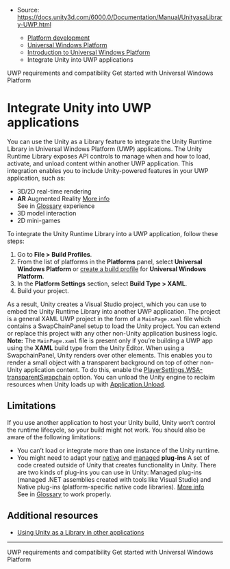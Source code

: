 * Source: https://docs.unity3d.com/6000.0/Documentation/Manual/UnityasaLibrary-UWP.html

  * [Platform development ](https://docs.unity3d.com/6000.0/Documentation/Manual/PlatformSpecific.html)
  * [Universal Windows Platform](https://docs.unity3d.com/6000.0/Documentation/Manual/WindowsStore.html)
  * [Introduction to Universal Windows Platform](https://docs.unity3d.com/6000.0/Documentation/Manual/uwp-introducing.html)
  * Integrate Unity into UWP applications


[](https://docs.unity3d.com/6000.0/Documentation/Manual/uwp-requirements-and-compatibility.html)
UWP requirements and compatibility
[](https://docs.unity3d.com/6000.0/Documentation/Manual/uwp-getting-started.html)
Get started with Universal Windows Platform
# Integrate Unity into UWP applications
You can use the Unity as a Library feature to integrate the Unity Runtime Library in Universal Windows Platform (UWP) applications. The Unity Runtime Library exposes API controls to manage when and how to load, activate, and unload content within another UWP application.
This integration enables you to include Unity-powered features in your UWP application, such as: 
  * 3D/2D real-time rendering
  * **AR** Augmented Reality [More info](https://docs.unity3d.com/6000.0/Documentation/Manual/AROverview.html)  
See in [Glossary](https://docs.unity3d.com/6000.0/Documentation/Manual/Glossary.html#AR) experience
  * 3D model interaction
  * 2D mini-games


To integrate the Unity Runtime Library into a UWP application, follow these steps:
  1. Go to **File > Build Profiles**.
  2. From the list of platforms in the **Platforms** panel, select **Universal Windows Platform** or [create a build profile](https://docs.unity3d.com/6000.0/Documentation/Manual/create-build-profile.html) for **Universal Windows Platform**.
  3. In the **Platform Settings** section, select **Build Type > XAML**.
  4. Build your project.


As a result, Unity creates a Visual Studio project, which you can use to embed the Unity Runtime Library into another UWP application. The project is a general XAML UWP project in the form of a `MainPage.xaml` file which contains a SwapChainPanel setup to load the Unity project. You can extend or replace this project with any other non-Unity application business logic.
**Note:** The `MainPage.xaml` file is present only if you’re building a UWP app using the **XAML** build type from the Unity Editor.
When using a SwapchainPanel, Unity renders over other elements. This enables you to render a small object with a transparent background on top of other non-Unity application content. To do this, enable the [PlayerSettings.WSA-transparentSwapchain](https://docs.unity3d.com/6000.0/Documentation/ScriptReference/PlayerSettings.WSA-transparentSwapchain.html) option. You can unload the Unity engine to reclaim resources when Unity loads up with [Application.Unload](https://docs.unity3d.com/6000.0/Documentation/ScriptReference/Application.Unload.html).
## Limitations
If you use another application to host your Unity build, Unity won’t control the runtime lifecycle, so your build might not work. You should also be aware of the following limitations:
  * You can’t load or integrate more than one instance of the Unity runtime.
  * You might need to adapt your [native](https://docs.unity3d.com/6000.0/Documentation/Manual/plug-ins-native.html) and [managed](https://docs.unity3d.com/6000.0/Documentation/Manual/plug-ins-managed.html) **plug-ins** A set of code created outside of Unity that creates functionality in Unity. There are two kinds of plug-ins you can use in Unity: Managed plug-ins (managed .NET assemblies created with tools like Visual Studio) and Native plug-ins (platform-specific native code libraries). [More info](https://docs.unity3d.com/6000.0/Documentation/Manual/plug-ins.html)  
See in [Glossary](https://docs.unity3d.com/6000.0/Documentation/Manual/Glossary.html#Plug-in) to work properly.


## Additional resources
  * [Using Unity as a Library in other applications](https://docs.unity3d.com/6000.0/Documentation/Manual/UnityasaLibrary.html)


* * *
[](https://docs.unity3d.com/6000.0/Documentation/Manual/uwp-requirements-and-compatibility.html)
UWP requirements and compatibility
[](https://docs.unity3d.com/6000.0/Documentation/Manual/uwp-getting-started.html)
Get started with Universal Windows Platform
